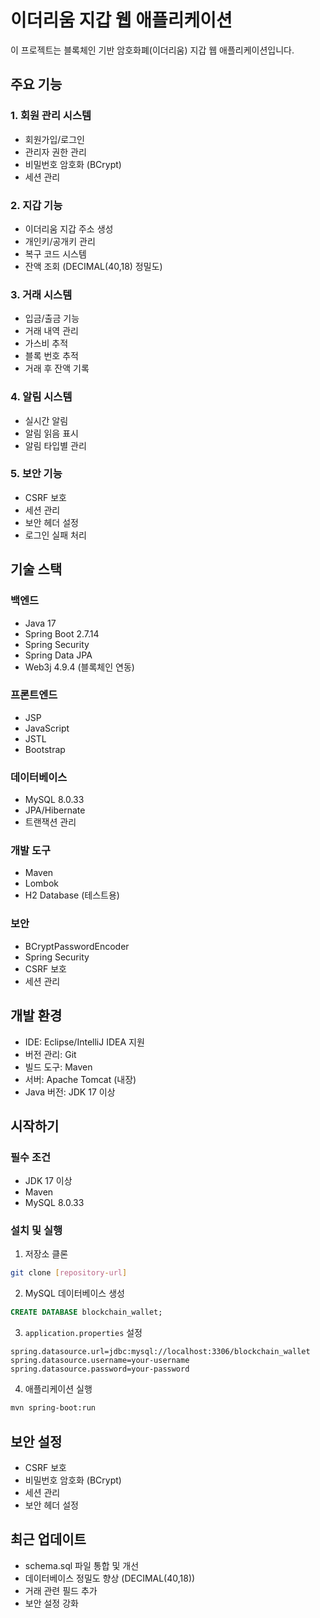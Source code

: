 # 이더리움 지갑 웹 애플리케이션

이 프로젝트는 블록체인 기반 암호화폐(이더리움) 지갑 웹 애플리케이션입니다.

## 주요 기능

### 1. 회원 관리 시스템
- 회원가입/로그인
- 관리자 권한 관리
- 비밀번호 암호화 (BCrypt)
- 세션 관리

### 2. 지갑 기능
- 이더리움 지갑 주소 생성
- 개인키/공개키 관리
- 복구 코드 시스템
- 잔액 조회 (DECIMAL(40,18) 정밀도)

### 3. 거래 시스템
- 입금/출금 기능
- 거래 내역 관리
- 가스비 추적
- 블록 번호 추적
- 거래 후 잔액 기록

### 4. 알림 시스템
- 실시간 알림
- 알림 읽음 표시
- 알림 타입별 관리

### 5. 보안 기능
- CSRF 보호
- 세션 관리
- 보안 헤더 설정
- 로그인 실패 처리

## 기술 스택

### 백엔드
- Java 17
- Spring Boot 2.7.14
- Spring Security
- Spring Data JPA
- Web3j 4.9.4 (블록체인 연동)

### 프론트엔드
- JSP
- JavaScript
- JSTL
- Bootstrap

### 데이터베이스
- MySQL 8.0.33
- JPA/Hibernate
- 트랜잭션 관리

### 개발 도구
- Maven
- Lombok
- H2 Database (테스트용)

### 보안
- BCryptPasswordEncoder
- Spring Security
- CSRF 보호
- 세션 관리

## 개발 환경
- IDE: Eclipse/IntelliJ IDEA 지원
- 버전 관리: Git
- 빌드 도구: Maven
- 서버: Apache Tomcat (내장)
- Java 버전: JDK 17 이상

## 시작하기

### 필수 조건
- JDK 17 이상
- Maven
- MySQL 8.0.33

### 설치 및 실행

1. 저장소 클론
```bash
git clone [repository-url]
```

2. MySQL 데이터베이스 생성
```sql
CREATE DATABASE blockchain_wallet;
```

3. `application.properties` 설정
```properties
spring.datasource.url=jdbc:mysql://localhost:3306/blockchain_wallet
spring.datasource.username=your-username
spring.datasource.password=your-password
```

4. 애플리케이션 실행
```bash
mvn spring-boot:run
```

## 보안 설정
- CSRF 보호
- 비밀번호 암호화 (BCrypt)
- 세션 관리
- 보안 헤더 설정

## 최근 업데이트
- schema.sql 파일 통합 및 개선
- 데이터베이스 정밀도 향상 (DECIMAL(40,18))
- 거래 관련 필드 추가
- 보안 설정 강화 